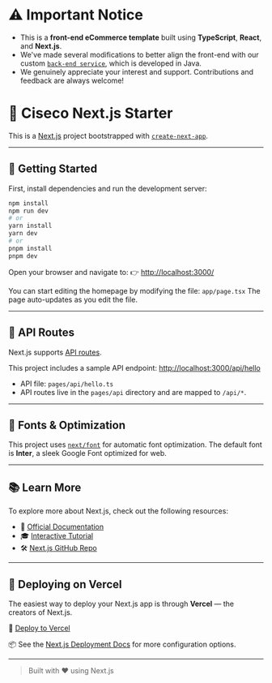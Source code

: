 # ⚠️ **Important Notice**
- This is a **front-end eCommerce template** built using **TypeScript**, **React**, and **Next.js**.
- We've made several modifications to better align the front-end with our custom [`back-end service`](https://github.com/huypq02/ecommerce-java), which is developed in Java.
- We genuinely appreciate your interest and support. Contributions and feedback are always welcome!

# 🧱 Ciseco Next.js Starter

This is a [Next.js](https://nextjs.org/) project bootstrapped with [`create-next-app`](https://github.com/vercel/next.js/tree/canary/packages/create-next-app).

---

## 🚀 Getting Started

First, install dependencies and run the development server:

```bash
npm install
npm run dev
# or
yarn install
yarn dev
# or
pnpm install
pnpm dev
```

Open your browser and navigate to:
👉 [http://localhost:3000/](http://localhost:3000)

You can start editing the homepage by modifying the file:
`app/page.tsx`
The page auto-updates as you edit the file.

---

## 📱 API Routes

Next.js supports [API routes](https://nextjs.org/docs/api-routes/introduction).

This project includes a sample API endpoint:
[http://localhost:3000/api/hello](http://localhost:3000/api/hello)

* API file: `pages/api/hello.ts`
* API routes live in the `pages/api` directory and are mapped to `/api/*`.

---

## 🎨 Fonts & Optimization

This project uses [`next/font`](https://nextjs.org/docs/basic-features/font-optimization) for automatic font optimization.
The default font is **Inter**, a sleek Google Font optimized for web.

---

## 📚 Learn More

To explore more about Next.js, check out the following resources:

* 📘 [Official Documentation](https://nextjs.org/docs)
* 🎓 [Interactive Tutorial](https://nextjs.org/learn)
* 🛠️ [Next.js GitHub Repo](https://github.com/vercel/next.js)

---

## 🚀 Deploying on Vercel

The easiest way to deploy your Next.js app is through **Vercel** — the creators of Next.js.

🔗 [Deploy to Vercel](https://vercel.com/new?utm_medium=default-template&filter=next.js&utm_source=create-next-app&utm_campaign=create-next-app-readme)

📦 See the [Next.js Deployment Docs](https://nextjs.org/docs/deployment) for more configuration options.

---

> Built with ❤️ using Next.js
